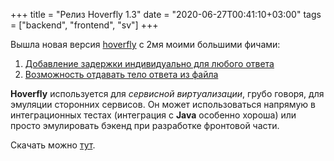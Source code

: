 +++
title = "Релиз Hoverfly 1.3"
date = "2020-06-27T00:41:10+03:00"
tags = ["backend", "frontend", "sv"]
+++

Вышла новая версия [hoverfly](http://hoverfly.io/) с 2мя моими большими фичами:

1. [Добавление задержки индивидуально для любого ответа](https://docs.hoverfly.io/en/latest/pages/tutorials/basic/delays/specificresponses/specificresponses.html) 
2. [Возможность отдавать тело ответа из файла](https://docs.hoverfly.io/en/latest/pages/keyconcepts/simulations/pairs.html?highlight=bodyFile#serving-response-bodies-from-files)

**Hoverfly** используется для *сервисной виртуализации*, грубо говоря, для эмуляции сторонних сервисов. Он может
использоваться напрямую в интеграционных тестах (интеграция с **Java** особенно хороша) или просто эмулировать бэкенд
при разработке фронтовой части.

Скачать можно [тут](https://github.com/SpectoLabs/hoverfly/releases/tag/v1.3.0).